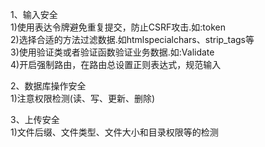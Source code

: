 1、输入安全<br>
1)使用表达令牌避免重复提交，防止CSRF攻击.如:token<br>
2)选择合适的方法过滤数据.如htmlspecialchars、strip_tags等<br>
3)使用验证类或者验证函数验证业务数据.如:Validate<br>
4)开启强制路由，在路由总设置正则表达式，规范输入<br>

2、数据库操作安全<br>
1)注意权限检测(读、写、更新、删除)<br>

3、上传安全<br>
1)文件后缀、文件类型、文件大小和目录权限等的检测
